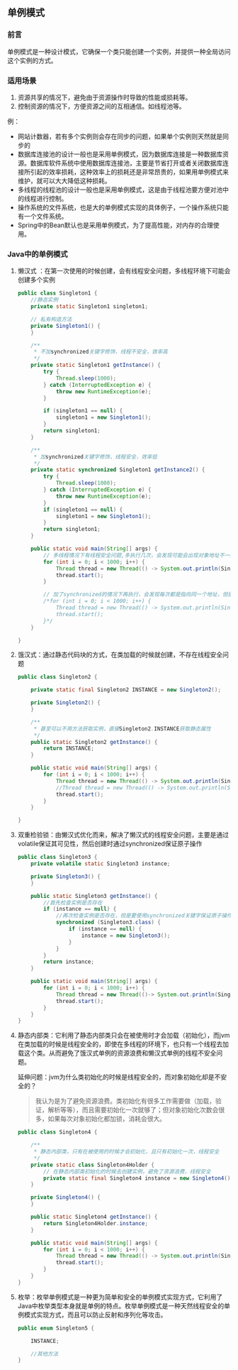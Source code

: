 ## 单例模式
### 前言
单例模式是一种设计模式，它确保一个类只能创建一个实例，并提供一种全局访问这个实例的方式。
### 适用场景
1. 资源共享的情况下，避免由于资源操作时导致的性能或损耗等。 
2. 控制资源的情况下，方便资源之间的互相通信。如线程池等。

例：
- 网站计数器，若有多个实例则会存在同步的问题，如果单个实例则天然就是同步的
- 数据库连接池的设计一般也是采用单例模式，因为数据库连接是一种数据库资源。数据库软件系统中使用数据库连接池，主要是节省打开或者关闭数据库连接所引起的效率损耗，这种效率上的损耗还是非常昂贵的，如果用单例模式来维护，就可以大大降低这种损耗。
- 多线程的线程池的设计一般也是采用单例模式，这是由于线程池要方便对池中的线程进行控制。
- 操作系统的文件系统，也是大的单例模式实现的具体例子，一个操作系统只能有一个文件系统。
- Spring中的Bean默认也是采用单例模式，为了提高性能，对内存的合理使用。

### Java中的单例模式
1. 懒汉式 ：在第一次使用的时候创建，会有线程安全问题，多线程环境下可能会创建多个实例

   ```java
   public class Singleton1 {
       //静态实例
       private static Singleton1 singleton1;
   
       // 私有构造方法
       private Singleton1() {
       }
   
       /**
        * 不加synchronized关键字修饰，线程不安全，效率高
        */
       private static Singleton1 getInstance() {
           try {
               Thread.sleep(1000);
           } catch (InterruptedException e) {
               throw new RuntimeException(e);
           }
   
           if (singleton1 == null) {
               singleton1 = new Singleton1();
           }
           return singleton1;
       }
   
       /**
        * 加synchronized关键字修饰，线程安全，效率低
        */
       private static synchronized Singleton1 getInstance2() {
           try {
               Thread.sleep(1000);
           } catch (InterruptedException e) {
               throw new RuntimeException(e);
           }
           if (singleton1 == null) {
               singleton1 = new Singleton1();
           }
           return singleton1;
       }
   
       public static void main(String[] args) {
           // 多线程情况下有线程安全问题,多执行几次，会发现可能会出现对象地址不一致的情况，这代表有两个Singleton1对象，就不再是单例模式了
           for (int i = 0; i < 1000; i++) {
               Thread thread = new Thread(() -> System.out.println(Singleton1.getInstance()));
               thread.start();
           }
   
           // 加了synchronized的情况下再执行，会发现每次都是指向同一个地址，但是执行效率非常低，串行执行
           /*for (int i = 0; i < 1000; i++) {
               Thread thread = new Thread(() -> System.out.println(Singleton1.getInstance2()));
               thread.start();
           }*/
       }
   
   }
   ```

   

2. 饿汉式：通过静态代码块的方式，在类加载的时候就创建，不存在线程安全问题

   ```java
   public class Singleton2 {
   
       private static final Singleton2 INSTANCE = new Singleton2();
   
       private Singleton2() {
       }
   
       /**
        * 甚至可以不用方法获取实例，直接Singleton2.INSTANCE获取静态属性
        */
       public static Singleton2 getInstance() {
           return INSTANCE;
       }
   
       public static void main(String[] args) {
           for (int i = 0; i < 1000; i++) {
               Thread thread = new Thread(() -> System.out.println(Singleton2.getInstance()));
               //Thread thread = new Thread(() -> System.out.println(Singleton2.INSTANCE));
               thread.start();
           }
       }
   
   }
   ```

   

3. 双重检验锁：由懒汉式优化而来，解决了懒汉式的线程安全问题，主要是通过volatile保证其可见性，然后创建时通过synchronized保证原子操作

   ```java
   public class Singleton3 {
       private volatile static Singleton3 instance;
   
       private Singleton3() {
       }
   
       public static Singleton3 getInstance() {
           //首先检查实例是否存在
           if (instance == null) {
               //再次检查实例是否存在，但是要使用synchronized关键字保证原子操作
               synchronized (Singleton3.class) {
                   if (instance == null) {
                       instance = new Singleton3();
                   }
               }
           }
           return instance;
       }
   
       public static void main(String[] args) {
           for (int i = 0; i < 1000; i++) {
               Thread thread = new Thread(()-> System.out.println(Singleton3.getInstance()));
               thread.start();
           }
       }
   }
   ```

   

4. 静态内部类：它利用了静态内部类只会在被使用时才会加载（初始化），而jvm在类加载的时候是线程安全的，即使在多线程的环境下，也只有一个线程去加载这个类。从而避免了饿汉式单例的资源浪费和懒汉式单例的线程不安全问题。

   延伸问题：jvm为什么类初始化的时候是线程安全的，而对象初始化却是不安全的？

   > 我认为是为了避免资源浪费。类初始化有很多工作需要做（加载，验证，解析等等），而且需要初始化一次就够了；但对象初始化次数会很多，如果每次对象初始化都加锁，消耗会很大。

   ```java
   public class Singleton4 {
   
       /**
        * 静态内部类，只有在被使用的时候才会初始化，且只有初始化一次，线程安全
        */
       private static class Singleton4Holder {
           // 在静态内部类初始化的时候去创建实例，避免了资源浪费，线程安全
           private static final Singleton4 instance = new Singleton4();
       }
   
       private Singleton4() {
       }
   
       public static Singleton4 getInstance() {
           return Singleton4Holder.instance;
       }
   
       public static void main(String[] args) {
           for (int i = 0; i < 1000; i++) {
               Thread thread = new Thread(() -> System.out.println(Singleton4.getInstance()));
               thread.start();
           }
       }
   }
   ```

   

5. 枚举：枚举单例模式是一种更为简单和安全的单例模式实现方式，它利用了Java中枚举类型本身就是单例的特点。枚举单例模式是一种天然线程安全的单例模式实现方式，而且可以防止反射和序列化等攻击。

   ```java
   public enum Singleton5 {
   
       INSTANCE;
   
       //其他方法
   }
   ```

   
